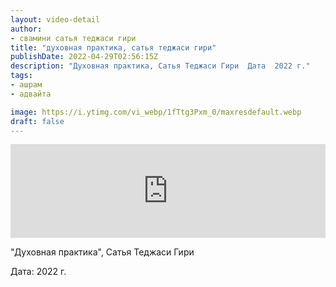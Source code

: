 ```yaml
---
layout: video-detail
author:
- свамини сатья теджаси гири
title: "духовная практика, сатья теджаси гири"
publishDate: 2022-04-29T02:56:15Z
description: "Духовная практика, Сатья Теджаси Гири  Дата  2022 г."
tags: 
- ашрам
- адвайта

image: https://i.ytimg.com/vi_webp/1fTtg3Pxm_0/maxresdefault.webp
draft: false
---
```


<iframe width="100%" src="https://www.youtube.com/embed/1fTtg3Pxm_0" frameborder="0" allowfullscreen=""></iframe> 

 "Духовная практика", Сатья Теджаси Гири

 Дата: 2022 г.

  

 
